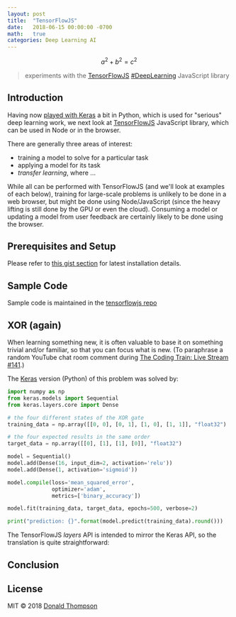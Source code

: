 ```yaml
---
layout: post
title:  "TensorFlowJS"
date:   2018-06-15 00:00:00 -0700
math:   true
categories: Deep Learning AI
---
```


$$a^2 + b^2 = c^2$$

> experiments with the [TensorFlowJS](https://js.tensorflow.org) [#DeepLearning](https://twitter.com/search?q=%23DeepLearning) JavaScript library

## Introduction

Having now [played with Keras](https://witt3rd.github.io/deep/learning/ai/2018/06/13/keras.html) a bit in Python, which is used for "serious" deep learning work, we next look at [TensorFlowJS](https://js.tensorflow.org) JavaScript library, which can be used in Node or in the browser.

There are generally three areas of interest:

- training a model to solve for a particular task
- applying a model for its task
- _transfer learning_, where ...

While all can be performed with TensorFlowJS (and we'll look at examples of each below), training for large-scale problems is unlikely to be done in a web browser, but might be done using Node/JavaScript (since the heavy lifting is still done by the GPU or even the cloud). Consuming a model or updating a model from user feedback are certainly likely to be done using the browser.

## Prerequisites and Setup

Please refer to [this gist section](https://gist.github.com/witt3rd/567d1e52f1e2da4f45ed72e436dc4576#tensorflowjs) for latest installation details.

## Sample Code

Sample code is maintained in the [tensorflowjs repo](https://github.com/witt3rd/tensorflowjs)

## XOR (again)

When learning something new, it is often valuable to base it on something trivial and/or familiar, so that you can focus what is new. (To paraphrase a random YouTube chat room comment during [The Coding Train: Live Stream #141](https://www.youtube.com/watch?v=_wC4sn5qKQw).)

The [Keras](https://github.com/witt3rd/keras/tree/master/xor_keras) version (Python) of this problem was solved by:

```python
import numpy as np
from keras.models import Sequential
from keras.layers.core import Dense

# the four different states of the XOR gate
training_data = np.array([[0, 0], [0, 1], [1, 0], [1, 1]], "float32")

# the four expected results in the same order
target_data = np.array([[0], [1], [1], [0]], "float32")

model = Sequential()
model.add(Dense(16, input_dim=2, activation='relu'))
model.add(Dense(1, activation='sigmoid'))

model.compile(loss='mean_squared_error',
              optimizer='adam',
              metrics=['binary_accuracy'])

model.fit(training_data, target_data, epochs=500, verbose=2)

print("prediction: {}".format(model.predict(training_data).round()))
```

The TensorFlowJS _layers_ API is intended to mirror the Keras API, so the translation is quite straightforward:

## Conclusion

## License

MIT &copy; 2018 [Donald Thompson](http://witt3rd.com)
